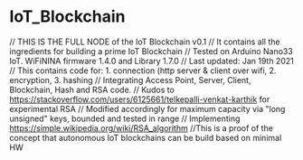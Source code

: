 # IoT_Blockchain
// THIS IS THE FULL NODE of the IoT Blockchain v0.1
// It contains all the ingredients for building a prime IoT Blockchain 
// Tested on Arduino Nano33 IoT. WiFiNINA firmware 1.4.0 and Library 1.7.0
// Last updated: Jan 19th 2021
// This contains code for: 1. connection (http server & client over wifi, 2. encryption, 3. hashing
// Integrating Access Point, Server, Client, Blockchain, Hash and RSA code. 
// Kudos to https://stackoverflow.com/users/6125661/telkepalli-venkat-karthik for experimental RSA
// Modified accordingly for maximum capacity via "long unsigned" keys, bounded and tested in range
// Implementing https://simple.wikipedia.org/wiki/RSA_algorithm
//This is a proof of the concept that autonomous IoT blockchains can be build based on minimal HW
